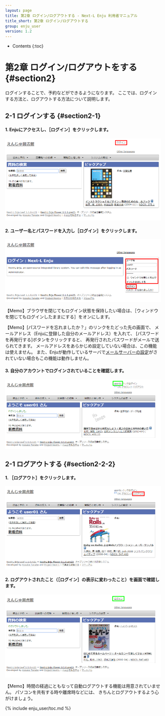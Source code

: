 ```yaml
---
layout: page
title: 第2章 ログイン/ログアウトする - Next-L Enju 利用者マニュアル
title_short: 第2章 ログイン/ログアウトする
group: enju_user
version: 1.2
---
```


* Contents
{:toc}

第2章 ログイン/ログアウトをする {#section2}
================================

ログインすることで、予約などができるようになります。
ここでは、ログインする方法と、ログアウトする方法について説明します。

2-1 ログインする {#section2-1}
------------------------------

#### 1. Enjuにアクセスし、［ログイン］をクリックします。  

![Enju初期画面](../assets/images/1.1/image_user_003.png)

#### 2. ユーザー名とパスワードを入力し［ログイン］をクリックします。  

![Enjuログイン](../assets/images/1.1/image_user_005.png)

<div class="alert alert-info memo">【Memo】ブラウザを閉じてもログイン状態を保持したい場合は、［ウィンドウを閉じてもログインしたままにする］をオンにします。
</div>

<div class="alert alert-info memo" markdown="1">

【Memo】[パスワードを忘れましたか？」のリンクをたどった先の画面で、
メールアドレス（Enjuに登録した自分のメールアドレス）を入れて、
[パスワードを再発行する]ボタンをクリックすると、
再発行されたパスワードがメールで送られてきます。
メールアドレスをあらかじめ設定していない場合は、この機能は使えません。
また、Enjuが動作しているサーバで[メールサーバーの設定](enju_install_vm_4.html#section4-4-3)がされていない場合もこの機能は動作しません。
</div>

#### 3. 自分のアカウントでログインされていることを確認します。  

![Enjuログイン中](../assets/images/1.1/image_user_007.png)

2-1 ログアウトする {#section2-2-2}
------------------------------

#### 1. ［ログアウト］をクリックします。  

![Enjuログアウト](../assets/images/1.1/image_user_009.png)

#### 2. ログアウトされたこと（［ログイン］の表示に変わったこと）を画面で確認します。  

![Enjuログアウト後](../assets/images/1.1/image_user_011.png)

<div class="alert alert-info">
【Memo】時間の経過にともなって自動ログアウトする機能は用意されていません。
パソコンを共有する時や離席時などには、
きちんとログアウトするよう心がけましょう。
</div>

{% include enju_user/toc.md %}
